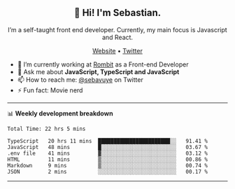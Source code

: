 <h2 align="center">👋 Hi! I'm Sebastian.</h2>
<p align="center">I’m a self-taught front end developer. Currently, my main focus is Javascript and React.</p>
<p align="center">
  <a href="https://sebastianvuye.be">Website</a> •
  <a href="https://twitter.com/sebavuye">Twitter</a>
</p>


- 🔭 I’m currently working at [Rombit](https://rombit.com/) as a Front-end Developer
- 💬 Ask me about **JavaScript, TypeScript and JavaScript**
- 📫 How to reach me: [@sebavuye](https://twitter.com/sebavuye) on Twitter
- ⚡ Fun fact: Movie nerd

-------

📊 **Weekly development breakdown**

<!--START_SECTION:waka-->

```text
Total Time: 22 hrs 5 mins

TypeScript   20 hrs 11 mins  ███████████████████████░░   91.41 %
JavaScript   48 mins         █░░░░░░░░░░░░░░░░░░░░░░░░   03.67 %
.env file    41 mins         ▓░░░░░░░░░░░░░░░░░░░░░░░░   03.12 %
HTML         11 mins         ▒░░░░░░░░░░░░░░░░░░░░░░░░   00.86 %
Markdown     9 mins          ▒░░░░░░░░░░░░░░░░░░░░░░░░   00.74 %
JSON         2 mins          ░░░░░░░░░░░░░░░░░░░░░░░░░   00.17 %
```

<!--END_SECTION:waka-->
-------
